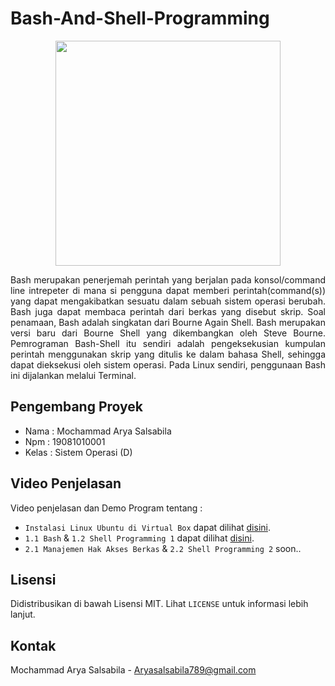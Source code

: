 # Bash-And-Shell-Programming

<p align="center">
  <img width="360px" src="https://upload.wikimedia.org/wikipedia/commons/thumb/8/82/Gnu-bash-logo.svg/1200px-Gnu-bash-logo.svg.png" />
</p>

<p align="justify">
Bash merupakan penerjemah perintah yang berjalan pada konsol/command line intrepeter di mana si pengguna dapat memberi perintah(command(s)) yang dapat mengakibatkan sesuatu dalam sebuah sistem operasi berubah. Bash juga dapat membaca perintah dari berkas yang disebut skrip. Soal penamaan, Bash adalah singkatan dari Bourne Again Shell. Bash merupakan versi baru dari Bourne Shell yang dikembangkan oleh Steve Bourne. Pemrograman Bash-Shell itu sendiri adalah pengeksekusian kumpulan perintah menggunakan skrip yang ditulis ke dalam bahasa Shell, sehingga dapat dieksekusi oleh sistem operasi. Pada Linux sendiri, penggunaan Bash ini dijalankan melalui Terminal. 
</p>

## Pengembang Proyek
- Nama : Mochammad Arya Salsabila
- Npm : 19081010001
- Kelas : Sistem Operasi (D)

## Video Penjelasan 

Video penjelasan dan Demo Program tentang :
- `Instalasi Linux Ubuntu di Virtual Box` dapat dilihat [disini](https://youtu.be/NHL4RHHab0Q).
- `1.1 Bash` & `1.2 Shell Programming 1` dapat dilihat [disini](https://youtu.be/kepM0lFHw_o).
- `2.1 Manajemen Hak Akses Berkas` & `2.2 Shell Programming 2` soon..

## Lisensi 

Didistribusikan di bawah Lisensi MIT. Lihat `LICENSE` untuk informasi lebih lanjut.

## Kontak

Mochammad Arya Salsabila - Aryasalsabila789@gmail.com
